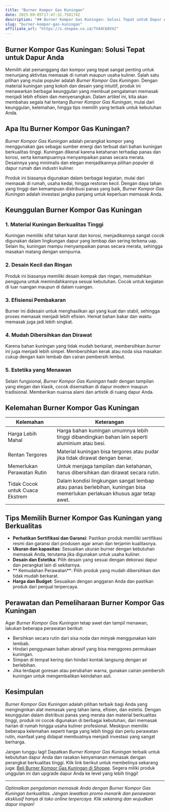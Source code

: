 ```yaml
---
title: "Burner Kompor Gas Kuningan"
date: 2025-09-05T17:47:32.758174Z
description: "## Burner Kompor Gas Kuningan: Solusi Tepat untuk Dapur Anda..."
slug: "burner-kompor-gas-kuningan"
affiliate_url: "https://s.shopee.co.id/7V44C68VX2"
---
```

## Burner Kompor Gas Kuningan: Solusi Tepat untuk Dapur Anda

Memilih alat pemanggang dan kompor yang tepat sangat penting untuk menunjang aktivitas memasak di rumah maupun usaha kuliner. Salah satu pilihan yang mulai populer adalah *Burner Kompor Gas Kuningan*. Dengan material kuningan yang kokoh dan desain yang intuitif, produk ini menawarkan berbagai keunggulan yang membuat pengalaman memasak menjadi lebih efisien dan menyenangkan. Dalam artikel ini, kita akan membahas segala hal tentang *Burner Kompor Gas Kuningan*, mulai dari keunggulan, kelemahan, hingga tips memilih yang terbaik untuk kebutuhan Anda.

## Apa Itu Burner Kompor Gas Kuningan?

*Burner Kompor Gas Kuningan* adalah perangkat kompor yang menggunakan gas sebagai sumber energi dan terbuat dari bahan kuningan berkualitas tinggi. Kuningan dikenal karena ketahanan terhadap panas dan korosi, serta kemampuannya menyampaikan panas secara merata. Desainnya yang minimalis dan elegan menjadikannya pilihan populer di dapur rumah dan industri kuliner.

Produk ini biasanya digunakan dalam berbagai kegiatan, mulai dari memasak di rumah, usaha kedai, hingga restoran kecil. Dengan daya tahan yang tinggi dan kemampuan distribusi panas yang baik, *Burner Kompor Gas Kuningan* adalah investasi jangka panjang untuk keperluan memasak Anda.

## Keunggulan Burner Kompor Gas Kuningan

### 1. Material Kuningan Berkualitas Tinggi

Kuningan memiliki sifat tahan karat dan korosi, menjadikannya sangat cocok digunakan dalam lingkungan dapur yang lembap dan sering terkena uap. Selain itu, kuningan mampu menyampaikan panas secara merata, sehingga masakan matang dengan sempurna.

### 2. Desain Kecil dan Ringan

Produk ini biasanya memiliki desain kompak dan ringan, memudahkan pengguna untuk memindahkannya sesuai kebutuhan. Cocok untuk kegiatan di luar ruangan maupun di dalam ruangan.

### 3. Efisiensi Pembakaran

Burner ini didesain untuk menghasilkan api yang kuat dan stabil, sehingga proses memasak menjadi lebih efisien. Hemat bahan bakar dan waktu memasak juga jadi lebih singkat.

### 4. Mudah Dibersihkan dan Dirawat

Karena bahan kuningan yang tidak mudah berkarat, membersihkan *burner* ini juga menjadi lebih simpel. Membersihkan kerak atau noda sisa masakan cukup dengan kain lembab dan cairan pembersih lembut.

### 5. Estetika yang Menawan

Selain fungsional, *Burner Kompor Gas Kuningan* hadir dengan tampilan yang elegan dan klasik, cocok disematkan di dapur modern maupun tradisional. Memberikan nuansa alami dan artistik di ruang dapur Anda.

## Kelemahan Burner Kompor Gas Kuningan

| Kelemahan | Keterangan |
|------------|------------|
| Harga Lebih Mahal | Harga bahan kuningan umumnya lebih tinggi dibandingkan bahan lain seperti aluminium atau besi. |
| Rentan Tergores | Material kuningan bisa tergores atau pudar jika tidak dirawat dengan benar. |
| Memerlukan Perawatan Rutin | Untuk menjaga tampilan dan ketahanan, harus dibersihkan dan dirawat secara rutin. |
| Tidak Cocok untuk Cuaca Ekstrem | Dalam kondisi lingkungan sangat lembap atau panas berlebihan, kuningan bisa memerlukan perlakuan khusus agar tetap awet. |

## Tips Memilih Burner Kompor Gas Kuningan yang Berkualitas

- **Perhatikan Sertifikasi dan Garansi**: Pastikan produk memiliki sertifikasi resmi dan garansi dari produsen agar aman dan terjamin kualitasnya.
- **Ukuran dan kapasitas**: Sesuaikan ukuran burner dengan kebutuhan memasak Anda, terutama jika digunakan untuk usaha kuliner.
- **Desain dan Estetika**: Pilih desain yang sesuai dengan dekorasi dapur dan perangkat lain di sekitarnya.
- ** Kemudahan Perawatan**: Pilih produk yang mudah dibersihkan dan tidak mudah berkarat.
- **Harga dan Budget**: Sesuaikan dengan anggaran Anda dan pastikan produk dari penjual terpercaya.

## Perawatan dan Pemeliharaan Burner Kompor Gas Kuningan

Agar *Burner Kompor Gas Kuningan* tetap awet dan tampil menawan, lakukan beberapa perawatan berikut:

- Bersihkan secara rutin dari sisa noda dan minyak menggunakan kain lembab.
- Hindari penggunaan bahan abrasif yang bisa menggores permukaan kuningan.
- Simpan di tempat kering dan hindari kontak langsung dengan air berlebihan.
- Jika terdapat goresan atau perubahan warna, gunakan cairan pembersih kuningan untuk mengembalikan keindahan asli.

## Kesimpulan

*Burner Kompor Gas Kuningan* adalah pilihan terbaik bagi Anda yang menginginkan alat memasak yang tahan lama, efisien, dan estetis. Dengan keunggulan dalam distribusi panas yang merata dan material berkualitas tinggi, produk ini cocok digunakan di berbagai kebutuhan, dari memasak harian di rumah hingga usaha kuliner profesional. Meskipun memiliki beberapa kelemahan seperti harga yang lebih tinggi dan perlu perawatan rutin, manfaat yang didapat membuatnya menjadi investasi yang sangat berharga.

Jangan tunggu lagi! Dapatkan *Burner Kompor Gas Kuningan* terbaik untuk kebutuhan dapur Anda dan rasakan kenyamanan memasak dengan perangkat berkualitas tinggi. Klik link berikut untuk membelinya sekarang juga: [Beli Burner Kompor Gas Kuningan di Shopee](https://s.shopee.co.id/7V44C68VX2). Segera miliki produk unggulan ini dan upgrade dapur Anda ke level yang lebih tinggi!

---

*Optimalkan pengalaman memasak Anda dengan Burner Kompor Gas Kuningan berkualitas. Jangan lewatkan promo menarik dan penawaran eksklusif hanya di toko online terpercaya. Klik sekarang dan wujudkan dapur impian!*
